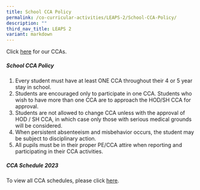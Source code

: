 ```yaml
---
title: School CCA Policy
permalink: /co-curricular-activities/LEAPS-2/School-CCA-Policy/
description: ""
third_nav_title: LEAPS 2
variant: markdown
---
```

Click [here](https://www.changkatchangisec.moe.edu.sg/co-curricular-activities/Uniformed-Groups/The-Boys-Brigade/) for our CCAs.

##### School CCA Policy

1.  Every student must have at least ONE CCA throughout their 4 or 5 year stay in school.
2.  Students are encouraged only to participate in one CCA. Students who wish to have more than one CCA are to approach the HOD/SH CCA for approval.
3.  Students are not allowed to change CCA unless with the approval of HOD / SH CCA, in which case only those with serious medical grounds will be considered.
4.  When persistent absenteeism and misbehavior occurs, the student may be subject to disciplinary action.
5.  All pupils must be in their proper PE/CCA attire when reporting and participating in their CCA activities.

##### CCA Schedule 2023

To view all CCA schedules, please click [here](/files/cca%20schedule.pdf).